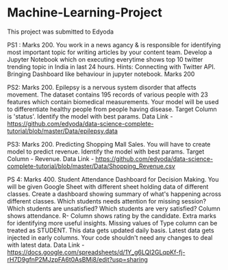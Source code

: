 # Machine-Learning-Project
This project was submitted to Edyoda

PS1 : Marks 200. You work in a news agancy & is responsible for identifying most important topic for writing articles by your content team. Develop a Jupyter Notebook which on executing everytime shows top 10 twitter trending topic in India in last 24 hours. Hints: Connecting with Twitter API. Bringing Dashboard like behaviour in jupyter notebook. Marks 200

PS2: Marks 200. Epilepsy is a nervous system disorder that affects movement. The dataset contains 195 records of various people with 23 features which contain biomedical measurements. Your model will be used to differentiate healthy people from people having disease. Target Column is 'status'. Identify the model with best params. Data Link - https://github.com/edyoda/data-science-complete-tutorial/blob/master/Data/epilepsy.data

PS3: Marks 200. Predicting Shopping Mall Sales. You will have to create model to predict revenue. Identify the model with best params. Target Column - Revenue. Data Link - https://github.com/edyoda/data-science-complete-tutorial/blob/master/Data/Shopping_Revenue.csv

PS 4: Marks 400. Student Attendance Dashboard for Decision Making. You will be given Google Sheet with different sheet holding data of different classes. Create a dashboard showing summary of what's happening across different classes. Which students needs attention for missing session? Which students are unsatisfied? Which students are very satisfied? <Date> Column shows attendance. R-<Date> Column shows rating by the candidate. Extra marks for identifying more useful insights. Missing values of Type column can be treated as STUDENT. This data gets updated daily basis. Latest data gets injected in early columns. Your code shouldn't need any changes to deal with latest data. Data Link - https://docs.google.com/spreadsheets/d/1Y_g6LQI2GLqpKf-fj-rH7D9gfnP2MJzpFA6t0AsBMi8/edit?usp=sharing
